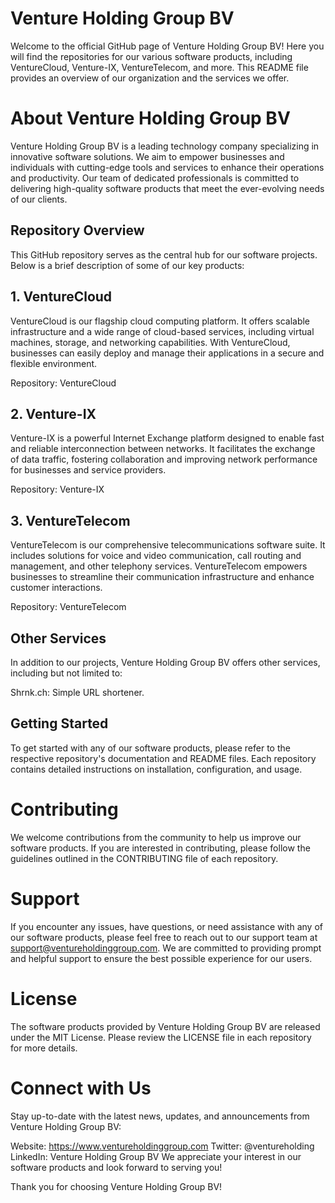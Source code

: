 # Venture Holding Group BV
Welcome to the official GitHub page of Venture Holding Group BV! Here you will find the repositories for our various software products, including VentureCloud, Venture-IX, VentureTelecom, and more. This README file provides an overview of our organization and the services we offer.

# About Venture Holding Group BV
Venture Holding Group BV is a leading technology company specializing in innovative software solutions. We aim to empower businesses and individuals with cutting-edge tools and services to enhance their operations and productivity. Our team of dedicated professionals is committed to delivering high-quality software products that meet the ever-evolving needs of our clients.

## Repository Overview
This GitHub repository serves as the central hub for our software projects. Below is a brief description of some of our key products:

## 1. VentureCloud
VentureCloud is our flagship cloud computing platform. It offers scalable infrastructure and a wide range of cloud-based services, including virtual machines, storage, and networking capabilities. With VentureCloud, businesses can easily deploy and manage their applications in a secure and flexible environment.

Repository: VentureCloud

## 2. Venture-IX
Venture-IX is a powerful Internet Exchange platform designed to enable fast and reliable interconnection between networks. It facilitates the exchange of data traffic, fostering collaboration and improving network performance for businesses and service providers.

Repository: Venture-IX

## 3. VentureTelecom
VentureTelecom is our comprehensive telecommunications software suite. It includes solutions for voice and video communication, call routing and management, and other telephony services. VentureTelecom empowers businesses to streamline their communication infrastructure and enhance customer interactions.

Repository: VentureTelecom

## Other Services
In addition to our projects, Venture Holding Group BV offers other services, including but not limited to:

Shrnk.ch: Simple URL shortener.

## Getting Started
To get started with any of our software products, please refer to the respective repository's documentation and README files. Each repository contains detailed instructions on installation, configuration, and usage.

# Contributing
We welcome contributions from the community to help us improve our software products. If you are interested in contributing, please follow the guidelines outlined in the CONTRIBUTING file of each repository.

# Support
If you encounter any issues, have questions, or need assistance with any of our software products, please feel free to reach out to our support team at support@ventureholdinggroup.com. We are committed to providing prompt and helpful support to ensure the best possible experience for our users.

# License
The software products provided by Venture Holding Group BV are released under the MIT License. Please review the LICENSE file in each repository for more details.

# Connect with Us
Stay up-to-date with the latest news, updates, and announcements from Venture Holding Group BV:

Website: https://www.ventureholdinggroup.com
Twitter: @ventureholding
LinkedIn: Venture Holding Group BV
We appreciate your interest in our software products and look forward to serving you!

Thank you for choosing Venture Holding Group BV!
